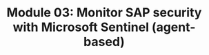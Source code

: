 ---
title: 'Module 03: Monitor SAP security with Microsoft Sentinel (agent-based)'
layout: default
nav_order: 4
has_children: true
---